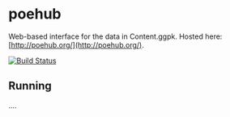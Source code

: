 # poehub

Web-based interface for the data in Content.ggpk. Hosted here: [http://poehub.org/](http://poehub.org/).

[![Build Status](https://travis-ci.org/henrikolsson/poehub.svg)](https://travis-ci.org/henrikolsson/poehub)

## Running

.... 
